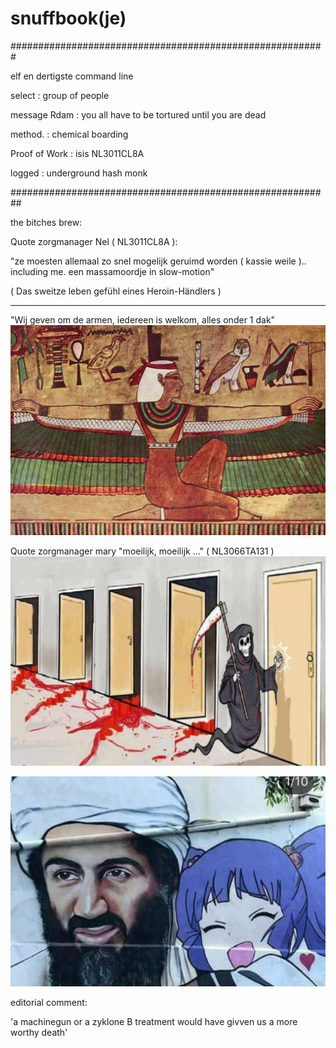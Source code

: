# snuffbook(je)

#########################################################

elf en dertigste command line

select   : group of people

message Rdam    : you all have to be tortured until you are dead

method.  : chemical boarding

Proof of Work : isis NL3011CL8A

logged  : underground hash monk

##########################################################

the bitches brew:

Quote zorgmanager Nel ( NL3011CL8A ):

"ze moesten allemaal zo snel mogelijk geruimd worden ( kassie weile ).. including me.
 een massamoordje in slow-motion"
 
 ( Das sweitze leben gefühl eines Heroin-Händlers )
 
 -----------------------------------------------------------------------
 
 "Wij geven om de armen, iedereen is welkom, alles onder 1 dak"
![](https://github.com/nixworks/Snuff-book/blob/master/business%20model/wasteil/AI/ArtBoard%20Image%20(425).jpg)

Quote zorgmanager mary "moeilijk, moeilijk ..." ( NL3066TA131 )
![](https://github.com/nixworks/Snuff-book/blob/master/book%20slot/slot%20machine/AI/ArtBoard%20Image%20(412).jpg)


![](https://github.com/nixworks/Snuff-book/blob/master/gifkabinet/designer%20killing/AI/ArtBoard%20Image%20(414).jpg)

editorial comment:

'a machinegun or a zyklone B treatment would have givven us a more worthy death'
